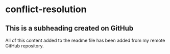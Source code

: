 # conflict-resolution

 ## This is a subheading created on GitHub

  All of this content added to the readme file has been added from my remote GitHub repository.
  ```
